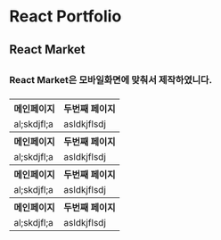 <h1>React Portfolio</h1>
<h2>React Market<h2>

<h3>React Market은 모바일화면에 맞춰서 제작하였니다.<h3>

<table>
    <th>메인페이지</th>
    <th>두번째 페이지</th>
    <tr>
        <td>al;skdjfl;a</td>
        <td>asldkjflsdj</td>
    </tr>
    <th>메인페이지</th>
    <th>두번째 페이지</th>
    <tr>
        <td>al;skdjfl;a</td>
        <td>asldkjflsdj</td>
    </tr>
    <th>메인페이지</th>
    <th>두번째 페이지</th>
    <tr>
        <td>al;skdjfl;a</td>
        <td>asldkjflsdj</td>
    </tr>
    <th>메인페이지</th>
    <th>두번째 페이지</th>
    <tr>
        <td>al;skdjfl;a</td>
        <td>asldkjflsdj</td>
    </tr>
</table>

